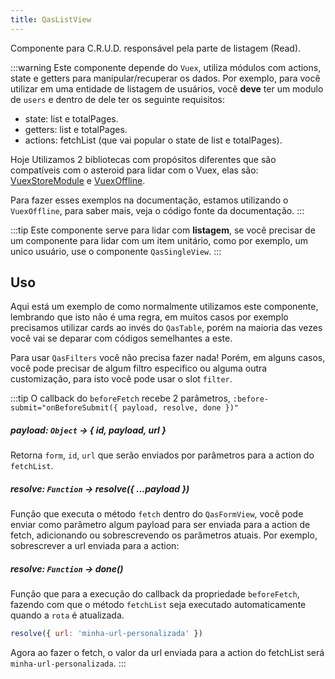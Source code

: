 ```yaml
---
title: QasListView
---
```


<div class="flex q-gutter-x-md">
  <doc-link title="Componente" name="QasFilters" to="/components/filters" />
  <doc-link title="Quasar Componente" name="QPullToRefresh" href="https://quasar.dev/vue-components/pull-to-refresh#qpulltorefresh-api" />
  <doc-link title="Quasar Componente" name="QInnerLoading" href="https://quasar.dev/vue-components/inner-loading#qinnerloading-api" />
  <doc-link title="Quasar Componente" name="QPagination" href="https://quasar.dev/vue-components/pagination#qpagination-api" />
  <doc-link title="Quasar Componente" name="QSpinner" href="https://quasar.dev/vue-components/spinners#qspinner-api" />
</div>

Componente para C.R.U.D. responsável pela parte de listagem (Read).

<doc-api file="list-view/QasListView" name="QasListView" />

:::warning
Este componente depende do `Vuex`, utiliza módulos com actions, state e getters para manipular/recuperar os dados. Por exemplo, para você utilizar em uma entidade de listagem de usuários, você **deve** ter um modulo de `users` e dentro de dele ter os seguinte requisitos:
- state: list e totalPages.
- getters: list e totalPages.
- actions: fetchList (que vai popular o state de list e totalPages).

Hoje Utilizamos 2 bibliotecas com propósitos diferentes que são compatíveis com o asteroid para lidar com o Vuex, elas são:
[VuexStoreModule](https://github.com/bildvitta/vuex-store-module) e [VuexOffline](https://github.com/bildvitta/vuex-offline).

Para fazer esses exemplos na documentação, estamos utilizando o `VuexOffline`, para saber mais, veja o código fonte da documentação.
:::

:::tip
Este componente serve para lidar com **listagem**, se você precisar de um componente para lidar com um item unitário, como por exemplo, um unico usuário, use o componente `QasSingleView`.
:::

## Uso
<doc-example file="QasListView/Basic" title="Básico" />

Aqui está um exemplo de como normalmente utilizamos este componente, lembrando que isto não é uma regra, em muitos casos por exemplo precisamos utilizar cards ao invés do `QasTable`, porém na maioria das vezes você vai se deparar com códigos semelhantes a este.

<doc-example file="QasListView/CommonUsage" title="Normalmente utilizado" />

Para usar `QasFilters` você não precisa fazer nada! Porém, em alguns casos, você pode precisar de algum filtro especifico ou alguma outra customização, para isto você pode usar o slot `filter`.

<doc-example file="QasListView/CustomFilter" title="Com filtro customizado" />

:::tip
O callback do `beforeFetch` recebe 2 parâmetros, `:before-submit="onBeforeSubmit({ payload, resolve, done })"`

##### payload: `Object` -> { id, payload, url }
Retorna `form`, `id`, `url` que serão enviados por parâmetros para a action do `fetchList`.

##### resolve: `Function` -> resolve({ ...payload })
Função que executa o método `fetch` dentro do `QasFormView`, você pode enviar como parâmetro algum payload para ser enviada para a action de fetch, adicionando ou sobrescrevendo os parâmetros atuais.
Por exemplo, sobrescrever a url enviada para a action:

##### resolve: `Function` -> done()
Função que para a execução do callback da propriedade `beforeFetch`, fazendo com que o método `fetchList` seja executado automaticamente quando a `rota` é atualizada.

```js
resolve({ url: 'minha-url-personalizada' })
```

Agora ao fazer o fetch, o valor da url enviada para a action do fetchList será `minha-url-personalizada`.
:::

<doc-example file="QasListView/BeforeFetch" title="Controlando fetch" />
